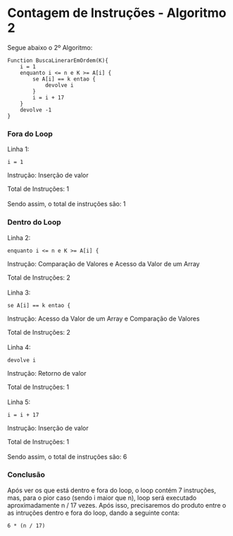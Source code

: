 
# Contagem de Instruções - Algoritmo 2


Segue abaixo o 2º Algoritmo:

```http
Function BuscaLinerarEmOrdem(K){
    i = 1 
    enquanto i <= n e K >= A[i] {
        se A[i] == k entao {
            devolve i
        }
        i = i + 17 
    }
    devolve -1
}
```

### Fora do Loop
Linha 1:

```http
i = 1
```
Instrução: Inserção de valor

Total de Instruções: 1
\
\
Sendo assim, o total de instruções são: 1
### Dentro do Loop
Linha 2:
```http
enquanto i <= n e K >= A[i] {
```
Instrução: Comparação de Valores e Acesso da Valor de um Array

Total de Instruções: 2
\
\
Linha 3:
```http
se A[i] == k entao {
```
Instrução: Acesso da Valor de um Array e Comparação de Valores

Total de Instruções: 2
\
\
Linha 4:
```http
devolve i
```
Instrução: Retorno de valor

Total de Instruções: 1
\
\
Linha 5:

```http
i = i + 17 
```
Instrução: Inserção de valor

Total de Instruções: 1
\
\
Sendo assim, o total de instruções são: 6


### Conclusão

Após ver os que está dentro e fora do loop, o loop contém 7 instruções, mas, para o pior caso (sendo i  maior que n), loop será executado aproximadamente n / 17 vezes. Após isso, precisaremos do produto entre o as intruções dentro e fora do loop, dando a seguinte conta:

```http
6 * (n / 17)
```